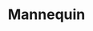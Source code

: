 --- 
title: "Mannequin"
publishdate: "2019-6-29T16:48:46+02:00"
src: "https://365manga.net/manga/mannequin"
image: "https://data.365manga.net/images/thumbnails/15893-mannequin.jpg"
description: ""
---